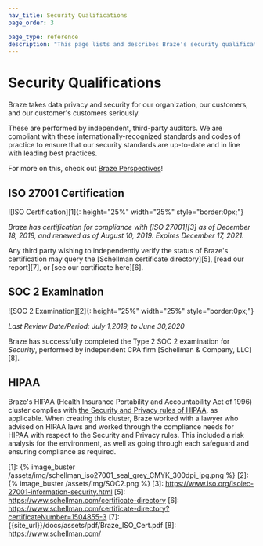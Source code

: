 ```yaml
---
nav_title: Security Qualifications
page_order: 3

page_type: reference
description: "This page lists and describes Braze's security qualifications."
---
```


# Security Qualifications

Braze takes data privacy and security for our organization, our customers, and our customer's customers seriously.

These are performed by independent, third-party auditors. We are compliant with these internationally-recognized standards and codes of practice to ensure that our security standards are up-to-date and in line with leading best practices.

For more on this, check out [Braze Perspectives](https://www.braze.com/perspectives/article/braze-soc-2-iso-27001-certified)!

## ISO 27001 Certification

![ISO Certification][1]{: height="25%" width="25%" style="border:0px;"}

_Braze has certification for compliance with [ISO 27001][3]  as of December 18, 2018, and renewed as of August 10, 2019. Expires December 17, 2021._

Any third party wishing to independently verify the status of Braze's certification may query the [Schellman certificate directory][5], [read our report][7], or [see our certificate here][6].

## SOC 2 Examination

![SOC 2 Examination][2]{: height="25%" width="25%" style="border:0px;"}

_Last Review Date/Period: July 1,2019, to June 30,2020_

Braze has successfully completed the Type 2 SOC 2 examination for _Security_, performed by independent CPA firm [Schellman & Company, LLC][8].

## HIPAA

Braze's HIPAA (Health Insurance Portability and Accountability Act of 1996) cluster complies with [the Security and Privacy rules of HIPAA](https://aspe.hhs.gov/report/health-insurance-portability-and-accountability-act-1996), as applicable. When creating this cluster, Braze worked with a lawyer who advised on HIPAA laws and worked through the compliance needs for HIPAA with respect to the Security and Privacy rules. This included a risk analysis for the environment, as well as going through each safeguard and ensuring compliance as required.

[1]: {% image_buster /assets/img/schellman_iso27001_seal_grey_CMYK_300dpi_jpg.png %}
[2]: {% image_buster /assets/img/SOC2.png %}
[3]: https://www.iso.org/isoiec-27001-information-security.html
[5]: https://www.schellman.com/certificate-directory
[6]: https://www.schellman.com/certificate-directory?certificateNumber=1504855-3
[7]: {{site_url}}/docs/assets/pdf/Braze_ISO_Cert.pdf
[8]: https://www.schellman.com/
